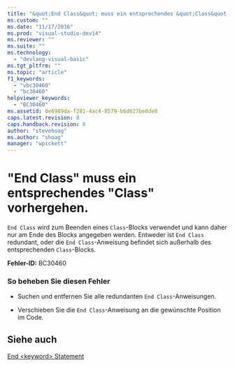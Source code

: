 ```yaml
---
title: "&quot;End Class&quot; muss ein entsprechendes &quot;Class&quot; vorhergehen. | Microsoft Docs"
ms.custom: ""
ms.date: "11/17/2016"
ms.prod: "visual-studio-dev14"
ms.reviewer: ""
ms.suite: ""
ms.technology: 
  - "devlang-visual-basic"
ms.tgt_pltfrm: ""
ms.topic: "article"
f1_keywords: 
  - "vbc30460"
  - "bc30460"
helpviewer_keywords: 
  - "BC30460"
ms.assetid: 0e6989da-f281-4ac4-8579-b6d627be8de8
caps.latest.revision: 8
caps.handback.revision: 8
author: "stevehoag"
ms.author: "shoag"
manager: "wpickett"
---
```

# &quot;End Class&quot; muss ein entsprechendes &quot;Class&quot; vorhergehen.
`End Class` wird zum Beenden eines `Class`\-Blocks verwendet und kann daher nur am Ende des Blocks angegeben werden. Entweder ist `End Class` redundant, oder die `End Class`\-Anweisung befindet sich außerhalb des entsprechenden `Class`\-Blocks.  
  
 **Fehler\-ID:** BC30460  
  
### So beheben Sie diesen Fehler  
  
-   Suchen und entfernen Sie alle redundanten `End Class`\-Anweisungen.  
  
-   Verschieben Sie die `End Class`\-Anweisung an die gewünschte Position im Code.  
  
## Siehe auch  
 [End \<keyword\> Statement](../../visual-basic/language-reference/statements/end-keyword-statement.md)
